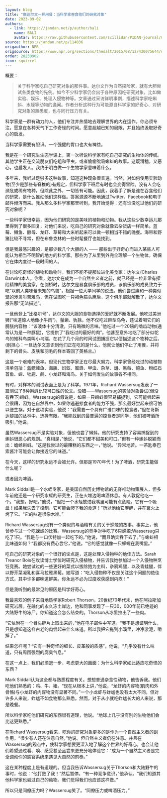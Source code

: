 ```yaml
---
layout: blog
title: "像达尔文一样用餐：当科学家吞食他们的研究对象"
date: 2023-09-02
authors:
  - link: https://jandan.net/p/author/bali
    name: BALI
    avatar: https://raw.githubusercontent.com/scillidan/PIDAN-journal/main/asset/yafa.png
source: https://jandan.net/p/114036
origauthor: NPR
origsource: https://www.npr.org/sections/thesalt/2015/08/12/430075644/dining-like-darwin-when-scientists-swallow-their-subjects
order: 20230902
icon: squirrel
---
```


概要：

> 关于科学家吃自己研究对象的那件事。达尔文作为自然探险家，就有大胆尝试各类食物的先例。如今不少科学家仍会出于各种原因吃研究对象，比如做实验、娱乐、处理入侵物种等。文章通过采访鲜明事例，描述科学家吃蝌蚪、水蛭等动物的逸闻。作者分析这种行为可能源自科学家的好奇心、对研究对象的熟悉度，也与同行压力有关。

科学家是一群有动力的人，他们专注并热情地去理解世界的内在运作。你必须专注，愿意在各种天气下工作奇怪的时间。愿意超越已知的局限，并且始终汲取好奇心的启发。

当科学家需要有胆识。一个强健的胃口也大有裨益。

我是在一个研究生生态学课上，第一次听说科学家有吃自己研究的生物体的传统。其他学生正在交流朋友们吃蛆和甲虫，或者偷偷吮吸蝌蚪的故事。这既滑稽，又恶心，也启发人。我终于明白做一个生物学家意味着什么。

多年来，我听过足够多这种故事，知道这种现象很普遍。当然，对如何使用实验动物(至少是那些有脊椎的)有规定，但科学家下班后有时也会变得冒险。没有人会吃濒危或稀有物种，但除此之外，一切皆有可能。因此，我着手了解是谁在吞食他们的研究，是什么推动他们这样做。答案源源不断地通过Twitter、Facebook和电子邮件倾泻而来。我从那么多科学家那里听到，我开始觉得：还有谁没吃过他们的研究对象呢？

一些科学家很幸运，因为他们研究的是美味的植物和动物。我从这些少数幸运儿那里得到了很多回复，对他们来说，吃自己的研究对象就像去杂货店一样简单。蓝莓、鳟鱼、酵母、龙虾、草莓和大米听起来可以做一顿相当不错的晚餐。海带和野猪比较不寻常，但在布鲁克林的一些时髦餐厅也能找到。

但是我最感兴趣的，是那少数几个大胆的人 —— 那些出于好奇心而进入某些人可能认为相当不明智的地方的科学家。那些为了从里到外完全理解一个生物体，确保它在体内度过一段时间的人。

在讨论吃奇怪的植物和动物时，我们不能不提那位进化美食家：达尔文(Charles Darwin)本人。你看，达尔文在成为一个自然主义者之前，就已经是一位非常有探险精神的美食家。在剑桥时，达尔文是暴食俱乐部的成员，该俱乐部的成员致力于吃“以前人类味蕾未知的鸟兽”，根据一位大学同学的说法。他们尝过鹰和一种类似鹭的涉禽叫苦难鸟，但在试图吃一只褐色猫头鹰后，这个俱乐部就解散了，达尔文报告那“无法描述”。

一旦他登上“比格尔号”，达尔文的大胆的食物选择的爱好就不断发展。他吃过美洲狮(“味道惊人地像小牛肉”)，鬣蜥、犰狳。他不仅吃过巨型乌龟，还试着喝它们的膀胱内容物：“该液体十分清澈，只有略微的苦味。”他吃过一个20磅的啮齿动物(通常认为是一种豚鼠)，它提供了“我吃过的最好的肉”。他甚至意外地吃了部分似鸵鸟的雉科鸟类叫小乌瑞，在花了几个月的时间试图捕捉它以便描述这个物种之后。(别担心：一旦达尔文意识到他们正在吃的是什么，他就让他们停止了用餐，并将剩下的骨头、皮肤和羽毛的样本寄回了英格兰。)

这是一个艰难的表率。但现代生物学家正在尽最大努力。科学家曾经吃过的动植物清单包括：蓝鳃鲑鱼、海胆、蚂蚁、蜜蜂、甲虫、杂草、蛆、黑莓、鲍鱼、粉红石首鱼、蝉、牡鹿、鹬、小龙虾和海鸟。关于如何发生的故事各不相同。

有时，对样本的测试表面上是为了科学。1971年，Richard Wassersug发表了一篇测试了8种蝌蚪比较可口性的论文。没错——Wassersug的实验对象尝试(但没有吞下)蝌蚪。Wassersug的假说是，如果一只蝌蚪很容易捕捉到，它可能尝起来会很糟，因为在自然界中，如果你逃避掠食者的能力不强，那么最好尝起来很可怕以便生存。对于这项实验，他说：“我需要一个具有广谱口味的掠食者。”但在哥斯达黎加的丛林中，选择有限。“我能找到的最普遍的掠食者是同学，他们被啤酒所吸引，”他说。

虽然Wassersug不是实验对象，但他也尝了蝌蚪。他的研究支持了容易捕捉到的蝌蚪很恶心的规则。“真相是，”他说，“它们都不甜美和可口。”但有一种蝌蚪脱颖而出：蟾蜍蝌蚪。“这是我尝过的最糟糕的东西之一，”他说。“异常地苦。一茶匙泰巴索酱汁可能会让你接近它的味道。”

在今天，这样的研究永远不会被允许。但那是1970年代！为了啤酒，研究生能做什么呢？

或者因为啤酒。

Mark Siddall是一个水蛭专家，是美国自然历史博物馆的无脊椎动物策展人，但多年前他还是一个研究水蛭的研究生，正在火堆边喝啤酒休息。有人敦促他吃一个。“我想，好吧，”他说，“但把一个水蛭放进我嘴里可能有点危险。它有一个吸盘！如果我失去了控制，它可能会爬下我的食道！”所以他给它麻醉，并在篝火上烤了它。“它的味道很像木炭。”

Richard Wassersug也有一个类似的与酒精有关的关于蝾螈的故事。事实上，他曾参与过一个吃蝾螈的比赛。Wassersug的竞争对手吃了6只蝾螈;Wassersug只吃了1只。“我是与一口伏特加一起吃下的，”他说，“而且确实吞下去了。”与蝌蚪相比味道如何？“我都没有费心尝它，”他说。“它的感觉就像一只蝾螈在我嘴里。”

吃自己的研究对象的一个很好的论点是，这是处理入侵物种的绝佳方法。Sarah Treanor Bois在攻读博士学位时研究入侵植物，并告诉我她参加过一个入侵物种烹饪竞赛。她尝试过的一些更好的菜式以拔除狍为主料，杂鸦鸡腿，以及青蛙腿，伴以野芥菜凝乳和喜马拉雅黑莓。她写道：“吃入侵物种不仅是关注这个问题的绝佳方式，其中许多都味道鲜美。你永远不必为过度收获感到内疚！”

但是我听到的最常见的原因是科学好奇心。

我最喜欢的例子来自地质学家Robert Thorson，20世纪70年代末，他在阿拉斯加研究岩层。在融化的永久冻土岸边，他和同事发现了一只30，000年前已绝迹的大陆野牛的冻尸。你知道这会怎么结束的。Thorson从冰里拉出了一些肉。

“它依附在一个骨头碎片上取出来的，”他在电子邮件中写道。“我不是想证明什么，只是想知道这样古老的肉尝起来什么味道。所以我把它拖到小溪里，冲净淤泥，嚼掉了。”

结果怎样呢？“它有一种奇怪的细长、皮革般的质感”，他说，“几乎没有什么味道，只有周围强烈的腐臭气息。”

在这一点上，我们必须退一步，考虑更大的画面：为什么科学家如此适应吃奇怪的东西？

Mark Siddall认为这全都与熟悉程度有关。想想普通杂食性动物，他告诉我。他们吃他们熟悉的：鸡、牛、猪。“现在从根本上讲，”他说，“龙虾的内容物(肌肉和外骨骼)与小龙虾的内容物没有显著不同。”一个小龙虾与蚱蜢也没有太大不同，但对许多人来说，蚱蜢不如食物那么熟悉。然而，对于从小就吃蚱蜢长大的人来说，那是晚餐。

所以科学家吃他们研究的东西很有道理，他说。“地球上几乎没有别的生物他们会比这更熟悉。”

在Richard Wassersug看来，吃你的研究对象更多的是作为一个自然主义者的副作用。“很少有人还在注意自然，”他说。但自然主义者仍在注意。并且在Wassersug的观点中，使科学家想要更深入地了解这个世界的好奇心，也会让他们希望通过看、嗅、感受甚至品尝来更充分地体验它：“成为一个自然主义者是完全调动你的感官系统来遇见大自然的前奏。”

这在某种程度上是有道理的。但当我告诉Wassersug关于Thorson和大陆野牛的事时，他说：“他打败了我！”然后暂停。“有一种竞争意识，”他承认。“我们知道其他科学家也尝过自己的动物。我们觉得我们也应该这样做。”

所以只是同僚压力吗？Wassersug笑了。“同僚压力或啤酒压力。”